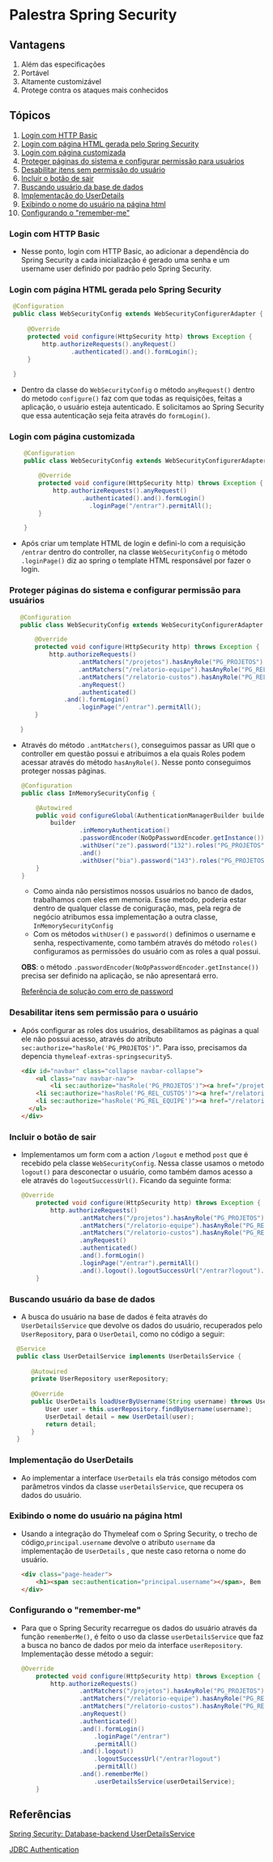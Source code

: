 # Palestra Spring Security

## Vantagens

1. Além das especificações
2. Portável
3. Altamente customizável
4. Protege contra os ataques mais conhecidos

## Tópicos
1. [Login com HTTP Basic](#login-com-http-basic)
2. [Login com página HTML gerada pelo Spring Security](#login-com-página-html-gerada-pelo-spring-security)
3. [Login com página customizada](#login-com-página-customizada)
4. [Proteger páginas do sistema e configurar permissão para usuários](#proteger-páginas-do-sistema-e-configurar-permissão-para-usuários)
5. [Desabilitar itens sem permissão do usuário](#desabilitar-itens-sem-permissão-do-usuário)
6. [Incluir o botão de sair](#incluir-o-botão-de-sair)
7. [Buscando usuário da base de dados](#buscando-usuário-da-base-de-dados)
8. [Implementação do UserDetails](#implementação-do-userdetails)
9. [Exibindo o nome do usuário na página html](#exibindo-o-nome-do-usuario-na-pagina-html)
10. [Configurando o "remember-me"](#configurando-o-remember-me)


### Login com HTTP Basic
- Nesse ponto, login com HTTP Basic, ao adicionar a dependência do Spring Security a cada inicialização é gerado uma senha e um username user definido por padrão pelo Spring Security.
### Login com página HTML gerada pelo Spring Security
   ```java
    @Configuration
    public class WebSecurityConfig extends WebSecurityConfigurerAdapter {
    
        @Override
        protected void configure(HttpSecurity http) throws Exception {
            http.authorizeRequests().anyRequest()
                    .authenticated().and().formLogin();
        }
    
    }
   ```
 - Dentro da classe do `WebSecurityConfig` o método `anyRequest()` dentro do metodo `configure()` faz com que todas as requisições, feitas a aplicação, o usuário esteja autenticado. E solicitamos ao Spring Security que essa autenticação seja feita através do `formLogin()`.
### Login com página customizada
  ```java
      @Configuration
      public class WebSecurityConfig extends WebSecurityConfigurerAdapter {

          @Override
          protected void configure(HttpSecurity http) throws Exception {
              http.authorizeRequests().anyRequest()
                      .authenticated().and().formLogin()
                        .loginPage("/entrar").permitAll();
          }

      }
   ```    
- Após criar um template HTML de login e defini-lo com a requisição `/entrar` dentro do controller, na classe `WebSecurityConfig` o método `.loginPage()` diz ao spring o template HTML responsável por fazer o login.

### Proteger páginas do sistema e configurar permissão para usuários
   ```java
      @Configuration
      public class WebSecurityConfig extends WebSecurityConfigurerAdapter {

          @Override
          protected void configure(HttpSecurity http) throws Exception {
              http.authorizeRequests()
                      .antMatchers("/projetos").hasAnyRole("PG_PROJETOS")
                      .antMatchers("/relatorio-equipe").hasAnyRole("PG_REL_EQUIPE")
                      .antMatchers("/relatorio-custos").hasAnyRole("PG_REL_CUSTOS")
                      .anyRequest()
                      .authenticated()
                  .and().formLogin()
                      .loginPage("/entrar").permitAll();
          }

      }
   ```
  - Através do método `.antMatchers()`, conseguimos passar as URI que o controller em questão possui e atribuimos a ela quais Roles podem acessar através do método `hasAnyRole()`. Nesse ponto conseguimos proteger nossas páginas.
    ```java
    @Configuration
    public class InMemorySecurityConfig {
    
        @Autowired
        public void configureGlobal(AuthenticationManagerBuilder builder) throws Exception {
            builder
                    .inMemoryAuthentication()
                    .passwordEncoder(NoOpPasswordEncoder.getInstance())
                    .withUser("ze").password("132").roles("PG_PROJETOS", "PG_REL_CUSTOS", "PG_REL_EQUIPE")
                    .and()
                    .withUser("bia").password("143").roles("PG_PROJETOS", "PG_REL_EQUIPE");
        }
    }
    ```  
    - Como ainda não persistimos nossos usuários no banco de dados, trabalhamos com eles em memoria. Esse metodo, poderia estar dentro de qualquer classe de coniguração, mas, pela regra de negócio atribumos essa implementação a outra classe, `InMemorySecurityConfig`
    - Com os métodos `withUser()` e `password()` definimos o username e senha, respectivamente, como também através do método `roles()` configuramos as permissões do usuário com as roles a qual possui.
    
    **OBS**: o método `.passwordEncoder(NoOpPasswordEncoder.getInstance())` precisa ser definido na aplicação, se não apresentará erro. 
    
    [Referência de solução com erro de password](https://www.yawintutor.com/illegalargumentexception-there-is-no-passwordencoder-mapped-for-the-id-null/#:~:text=The%20exception%20%E2%80%9C%20java.lang.IllegalArgumentException%3A%20There%20is%20no%20PasswordEncoder,the%20password%20to%20be%20used%20as%20plain%20text.)
### Desabilitar itens sem permissão para o usuário
  - Após configurar as roles dos usuários, desabilitamos as páginas a qual ele não possui acesso, através do atributo `sec:authorize="hasRole('PG_PROJETOS')”`. Para isso, precisamos da depencia  `thymeleaf-extras-springsecurity5`.
    
    ```html
    <div id="navbar" class="collapse navbar-collapse">
    	<ul class="nav navbar-nav">
    		<li sec:authorize="hasRole('PG_PROJETOS')"><a href="/projetos">Projetos</a></li>
        <li sec:authorize="hasRole('PG_REL_CUSTOS')"><a href="/relatorio-custos">Relatório Custos</a></li>
        <li sec:authorize="hasRole('PG_REL_EQUIPE')"><a href="/relatorio-equipe">Relatório Equipe</a></li>
      </ul>     
    </div>
    ```
### Incluir o botão de sair
  - Implementamos um form com a action `/logout` e method `post` que é recebido pela classe `WebSecurityConfig`. Nessa classe usamos o metodo `logout()` para desconectar o usuário, como também damos acesso a ele através do `logoutSuccessUrl()`. Ficando da seguinte forma:
    
    ```java
    @Override
        protected void configure(HttpSecurity http) throws Exception {
            http.authorizeRequests()
                    .antMatchers("/projetos").hasAnyRole("PG_PROJETOS")
                    .antMatchers("/relatorio-equipe").hasAnyRole("PG_REL_EQUIPE")
                    .antMatchers("/relatorio-custos").hasAnyRole("PG_REL_CUSTOS")
                    .anyRequest()
                    .authenticated()
                    .and().formLogin()
                    .loginPage("/entrar").permitAll()
                    .and().logout().logoutSuccessUrl("/entrar?logout").permitAll();
        }
    ```
### Buscando usuário da base de dados
   - A busca do usuário na base de dados é feita através do `UserDetailsService` que devolve os dados do usuário, recuperados pelo `UserRepository`, para o `UserDetail`, como no código a seguir:
    
  ```java
    @Service
    public class UserDetailService implements UserDetailsService {
    
        @Autowired
        private UserRepository userRepository;
    
        @Override
        public UserDetails loadUserByUsername(String username) throws UsernameNotFoundException {
            User user = this.userRepository.findByUsername(username);
            UserDetail detail = new UserDetail(user);
            return detail;
        }
    }
  ```
### Implementação do UserDetails
  - Ao implementar a interface `UserDetails` ela trás consigo métodos com parâmetros vindos da classe `userDetailsService`, que recupera os dados do usuário.

### Exibindo o nome do usuário na página html
  - Usando a integração do Thymeleaf com o Spring Security, o trecho de código,`principal.username` devolve o atributo `username` da  implementação de `UserDetails` , que neste caso retorna o nome do usuário.
    
    ```html
    <div class="page-header">
    	<h1><span sec:authentication="principal.username"></span>, Bem vindo(a) ao sistema!</h1>
    </div>
    ```
### Configurando o "remember-me"
  - Para que o Spring Security recarregue os dados do usuário através da função `rememberMe()`, é feito o uso da classe `userDetailsService` que faz a busca no banco de dados por meio da interface `userRepository`. Implementação desse método a seguir:
    
    ```java
    @Override
        protected void configure(HttpSecurity http) throws Exception {
            http.authorizeRequests()
                    .antMatchers("/projetos").hasAnyRole("PG_PROJETOS")
                    .antMatchers("/relatorio-equipe").hasAnyRole("PG_REL_EQUIPE")
                    .antMatchers("/relatorio-custos").hasAnyRole("PG_REL_CUSTOS")
                    .anyRequest()
                    .authenticated()
                    .and().formLogin()
                        .loginPage("/entrar")
                        .permitAll()
                    .and().logout()
                        .logoutSuccessUrl("/entrar?logout")
                        .permitAll()
                    .and().rememberMe()
                        .userDetailsService(userDetailService);
        }
    ```
    

## Referências

[Spring Security: Database-backend UserDetailsService](https://www.baeldung.com/spring-security-authentication-with-a-database)

[JDBC Authentication](https://docs.spring.io/spring-security/reference/servlet/authentication/passwords/jdbc.html)
